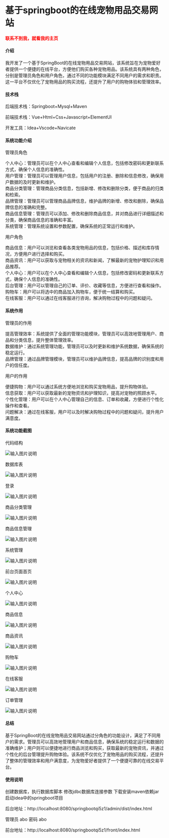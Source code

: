 # 基于springboot的在线宠物用品交易网站

<h4 style='color:red'>联系不到我，就看我的主页 </h4> 
 
#### 介绍

我开发了一个基于SpringBoot的在线宠物用品交易网站，该系统旨在为宠物爱好者提供一个便捷的在线平台，方便他们购买各种宠物用品。该系统具有两种角色，分别是管理员角色和用户角色，通过不同的功能模块满足不同用户的需求和职责。这一平台不仅优化了宠物用品的购买流程，还提升了用户的购物体验和管理效率。

#### 技术栈

后端技术栈：Springboot+Mysql+Maven

前端技术栈：Vue+Html+Css+Javascript+ElementUI

开发工具：Idea+Vscode+Navicate

#### 系统功能介绍

管理员角色  

个人中心：管理员可以在个人中心查看和编辑个人信息，包括修改密码和更新联系方式，确保个人信息的准确性。  
用户管理：管理员可以管理用户信息，包括用户的注册、删除和信息修改，确保用户数据的及时更新和维护。  
商品分类管理：管理商品分类信息，包括新增、修改和删除分类，便于商品的归类和检索。  
品牌管理：管理员可以管理商品品牌信息，维护品牌的新增、修改和删除，确保品牌信息的准确和完整。  
商品信息管理：管理员可以添加、修改和删除商品信息，并对商品进行详细描述和分类，确保商品信息的准确和丰富。  
系统管理：管理系统设置和参数配置，确保系统的正常运行和维护。  

用户角色  

商品信息：用户可以浏览和查看各类宠物用品的信息，包括价格、描述和库存情况，方便用户进行选择和购买。  
商品资讯：用户可以获取与宠物相关的资讯和新闻，了解最新的宠物护理知识和用品推荐。  
个人中心：用户可以在个人中心查看和编辑个人信息，包括修改密码和更新联系方式，确保个人信息的准确性。  
后台管理：用户可以管理自己的订单、评价、收藏等信息，方便进行查看和操作。  
购物车：用户可以将选中的商品加入购物车，便于统一结算和购买。  
在线客服：用户可以通过在线客服进行咨询，解决购物过程中的问题和疑问。  

#### 系统作用

管理员的作用

提高管理效率：系统提供了全面的管理功能模块，管理员可以高效地管理用户、商品和分类信息，提升整体管理效率。  
数据维护：通过系统管理功能，管理员可以及时更新和维护系统数据，确保系统的稳定运行。  
品牌管理：通过品牌管理模块，管理员可以维护品牌信息，提高品牌的识别度和用户的信任度。  

用户的作用  
 
便捷购物：用户可以通过系统方便地浏览和购买宠物用品，提升购物体验。  
信息获取：用户可以获取最新的宠物资讯和护理知识，提高对宠物的照顾水平。  
个性化管理：用户可以在个人中心管理自己的信息、订单和收藏，方便进行个性化操作和查看。  
问题解决：通过在线客服，用户可以及时解决购物过程中的问题和疑问，提升用户满意度。  

#### 系统功能截图

代码结构

![输入图片说明](images/ba1158a63a5153b2716fc96259fd107.png)

数据库表

![输入图片说明](images/f16954d4c652c8fd88a9bbb446a9210.png)

登录

![输入图片说明](images/86a2fc79fb9c5e3921bab9c4886a7b4.png)

商品分类管理

![输入图片说明](images/d3d45d5652eefa538bc2a60c071eb23.png)

商品信息管理

![输入图片说明](images/d77f4edaaa566e0569d86ba465ddbf7.png)

系统管理

![输入图片说明](images/08eab1b058a845af6dcb7f8c1027cf0.png)

前台页面首页

![输入图片说明](images/523a6d6153043a9b333f40262839634.png)

个人中心

![输入图片说明](images/043b3e67b34b755cc5a14dbb894c5ad.png)

商品信息

![输入图片说明](images/efa1ba2e8bd8b1816a9e0e75246d2ce.png)

商品资讯

![输入图片说明](images/9755eeb024e0d613eb67139f9fdb73f.png)

购物车

![输入图片说明](images/eed08c22fdaf4593dd130fe9e1d252f.png)

在线客服

![输入图片说明](images/21785ee4235d828d4d4b79575a9020a.png)

订单管理

![输入图片说明](images/4f7f9377e4ca670fd05cb362c1331dc.png)

#### 总结

基于SpringBoot的在线宠物用品交易网站通过分角色的功能设计，满足了不同用户的需求。管理员可以高效地管理用户和商品信息，确保系统的稳定运行和数据的准确维护；用户则可以便捷地进行商品浏览和购买，获取最新的宠物资讯，并通过个性化的后台管理提升购物体验。该系统不仅优化了宠物用品的购买流程，还提升了整体的管理效率和用户满意度，为宠物爱好者提供了一个便捷可靠的在线交易平台。

#### 使用说明

创建数据库，执行数据库脚本 修改jdbc数据库连接参数 下载安装maven依赖jar 启动idea中的springboot项目

后台地址：http://localhost:8080/springbootqi5z1/admin/dist/index.html

管理员  abo 密码 abo

前台地址：http://localhost:8080/springbootqi5z1/front/index.html

